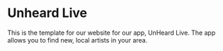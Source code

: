 # Unheard Live
This is the template for our website for our app, UnHeard Live.
The app allows you to find new, local artists in your area.
